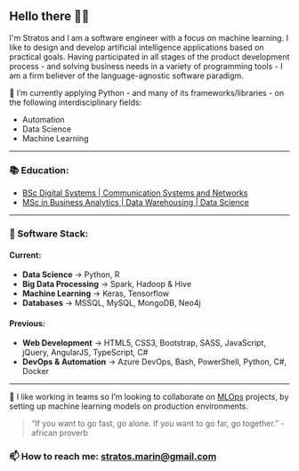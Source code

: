 ## Hello there 👋📢
I'm Stratos and I am a software engineer with a focus on machine learning. I like to design and develop artificial intelligence applications based on practical goals. Having participated in all stages of the product development process - and solving business needs in a variety of programming tools - I am a firm believer of the language-agnostic software paradigm.

🌱 I’m currently applying Python - and many of its frameworks/libraries - on the following interdisciplinary fields:
- Automation
- Data Science
- Machine Learning

---
### 📚 Education:
- [BSc Digital Systems | Communication Systems and Networks](https://www.ds.unipi.gr/en/home-en/)
- [MSc in Business Analytics | Data Warehousing | Data Science](http://analytics.aueb.gr/)

---
### 🔨 Software Stack:
#### Current:
- **Data Science** -> Python, R
- **Big Data Processing** -> Spark, Hadoop & Hive
- **Machine Learning** -> Keras, Tensorflow
- **Databases** -> MSSQL, MySQL, MongoDB, Neo4j
 
#### Previous:
- **Web Development** -> HTML5, CSS3, Bootstrap, SASS, JavaScript, jQuery, AngularJS, TypeScript, C#
- **DevOps & Automation** -> Azure DevOps, Bash, PowerShell, Python, C#, Docker


---
👯 I like working in teams so I’m looking to collaborate on [MLOps](https://en.wikipedia.org/wiki/MLOps) projects, by setting up machine learning models on production environments.

> “If you want to go fast, go alone. If you want to go far, go together.” - african proverb

### 📫 How to reach me: stratos.marin@gmail.com

<!--
**Nightherald/Nightherald** is a ✨ _special_ ✨ repository because its `README.md` (this file) appears on your GitHub profile.

Here are some ideas to get you started:
- 🤔 I’m looking for help with ...
- 💬 Ask me about ...
- 😄 Pronouns: ...
- ⚡ Fun fact: ...
- Position
- Interests

### Sneak peek
[![Nightherald's GitHub stats](https://github-readme-stats.vercel.app/api?username=Nightherald&count_private=true&show_icons=true&theme=dark)](https://github.com/anuraghazra/github-readme-stats)

### Pinned Repositories
[![Readme Card](https://github-readme-stats.vercel.app/api/pin/?username=Nightherald&repo=breast-cancer-logistic-regression&theme=dark)](https://github.com/Nightherald/breast-cancer-logistic-regression)

-->
